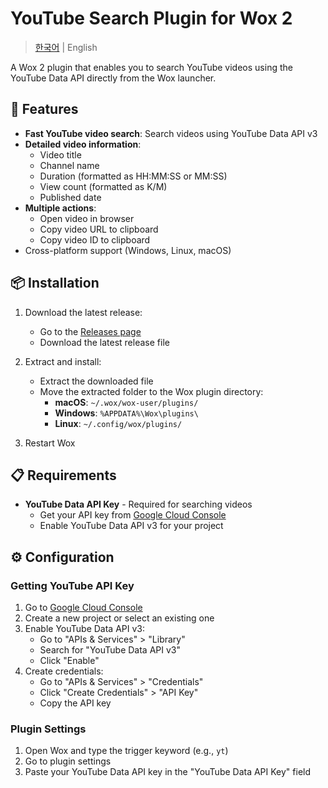 # YouTube Search Plugin for Wox 2

> [한국어](README.ko.md) | English

A Wox 2 plugin that enables you to search YouTube videos using the YouTube Data API directly from the Wox launcher.

## 🚀 Features

- **Fast YouTube video search**: Search videos using YouTube Data API v3
- **Detailed video information**:
  - Video title
  - Channel name
  - Duration (formatted as HH:MM:SS or MM:SS)
  - View count (formatted as K/M)
  - Published date
- **Multiple actions**:
  - Open video in browser
  - Copy video URL to clipboard
  - Copy video ID to clipboard
- Cross-platform support (Windows, Linux, macOS)

## 📦 Installation

1. Download the latest release:
   - Go to the [Releases page](https://github.com/hwiorn/Wox.Plugin.Youtube.Search/releases)
   - Download the latest release file

2. Extract and install:
   - Extract the downloaded file
   - Move the extracted folder to the Wox plugin directory:
     - **macOS**: `~/.wox/wox-user/plugins/`
     - **Windows**: `%APPDATA%\Wox\plugins\`
     - **Linux**: `~/.config/wox/plugins/`

3. Restart Wox

## 📋 Requirements

- **YouTube Data API Key** - Required for searching videos
  - Get your API key from [Google Cloud Console](https://console.cloud.google.com/apis/credentials)
  - Enable YouTube Data API v3 for your project

## ⚙️ Configuration

### Getting YouTube API Key

1. Go to [Google Cloud Console](https://console.cloud.google.com/)
2. Create a new project or select an existing one
3. Enable YouTube Data API v3:
   - Go to "APIs & Services" > "Library"
   - Search for "YouTube Data API v3"
   - Click "Enable"
4. Create credentials:
   - Go to "APIs & Services" > "Credentials"
   - Click "Create Credentials" > "API Key"
   - Copy the API key

### Plugin Settings

1. Open Wox and type the trigger keyword (e.g., `yt`)
2. Go to plugin settings
3. Paste your YouTube Data API key in the "YouTube Data API Key" field

